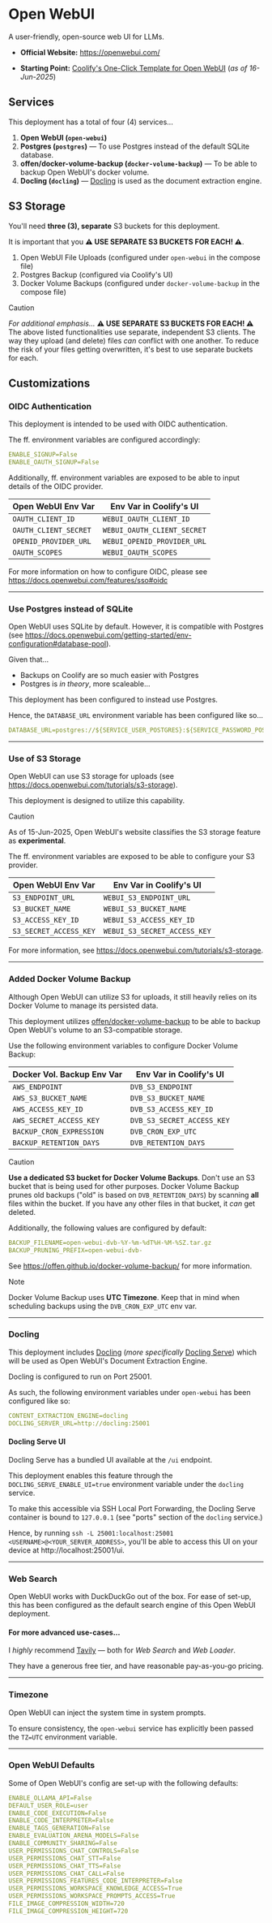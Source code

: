 # Open WebUI

A user-friendly, open-source web UI for LLMs.

- **Official Website:** https://openwebui.com/

- **Starting Point:** [Coolify's One-Click Template for Open WebUI](https://github.com/coollabsio/coolify/blob/v4.x/templates/compose/open-webui.yaml) (_as of 16-Jun-2025_)

## Services

This deployment has a total of four (4) services...

1. **Open WebUI (`open-webui`)**
2. **Postgres (`postgres`)** — To use Postgres instead of the default SQLite database.
3. **offen/docker-volume-backup (`docker-volume-backup`)** — To be able to backup Open WebUI's docker volume.
4. **Docling (`docling`)** — [Docling](https://docling-project.github.io/docling/) is used as the document extraction engine.

## S3 Storage

You'll need **three (3), separate** S3 buckets for this deployment.

It is important that you **⚠️ USE SEPARATE S3 BUCKETS FOR EACH! ⚠️**.

1. Open WebUI File Uploads (configured under `open-webui` in the compose file)
2. Postgres Backup (configured via Coolify's UI)
3. Docker Volume Backups (configured under `docker-volume-backup` in the compose file)

> [!CAUTION]
>
> _For additional emphasis..._ **⚠️ USE SEPARATE S3 BUCKETS FOR EACH! ⚠️** The above listed functionalities use separate, independent S3 clients. The way they upload (and delete) files _can_ conflict with one another. To reduce the risk of your files getting overwritten, it's best to use separate buckets for each.

## Customizations

### OIDC Authentication

This deployment is intended to be used with OIDC authentication.

The ff. environment variables are configured accordingly:

```yaml
ENABLE_SIGNUP=False
ENABLE_OAUTH_SIGNUP=False
```

Additionally, ff. environment variables are exposed to be able to input details of the OIDC provider.

| Open WebUI Env Var    | Env Var in Coolify's UI     |
| --------------------- | --------------------------- |
| `OAUTH_CLIENT_ID`     | `WEBUI_OAUTH_CLIENT_ID`     |
| `OAUTH_CLIENT_SECRET` | `WEBUI_OAUTH_CLIENT_SECRET` |
| `OPENID_PROVIDER_URL` | `WEBUI_OPENID_PROVIDER_URL` |
| `OAUTH_SCOPES`        | `WEBUI_OAUTH_SCOPES `       |

For more information on how to configure OIDC, please see https://docs.openwebui.com/features/sso#oidc

---

### Use Postgres instead of SQLite

Open WebUI uses SQLite by default. However, it is compatible with Postgres (see https://docs.openwebui.com/getting-started/env-configuration#database-pool).

Given that...

- Backups on Coolify are so much easier with Postgres
- Postgres is _in theory_, more scaleable...

This deployment has been configured to instead use Postgres.

Hence, the `DATABASE_URL` environment variable has been configured like so...

```yaml
DATABASE_URL=postgres://${SERVICE_USER_POSTGRES}:${SERVICE_PASSWORD_POSTGRES}@postgres:5432/${POSTGRES_DB:-webui}
```

---

### Use of S3 Storage

Open WebUI can use S3 storage for uploads (see https://docs.openwebui.com/tutorials/s3-storage).

This deployment is designed to utilize this capability.

> [!CAUTION]
> As of 15-Jun-2025, Open WebUI's website classifies the S3 storage feature as **experimental**.

The ff. environment variables are exposed to be able to configure your S3 provider.

| Open WebUI Env Var     | Env Var in Coolify's UI      |
| ---------------------- | ---------------------------- |
| `S3_ENDPOINT_URL`      | `WEBUI_S3_ENDPOINT_URL`      |
| `S3_BUCKET_NAME`       | `WEBUI_S3_BUCKET_NAME`       |
| `S3_ACCESS_KEY_ID`     | `WEBUI_S3_ACCESS_KEY_ID`     |
| `S3_SECRET_ACCESS_KEY` | `WEBUI_S3_SECRET_ACCESS_KEY` |

For more information, see https://docs.openwebui.com/tutorials/s3-storage.

---

### Added Docker Volume Backup

Although Open WebUI can utilize S3 for uploads, it still heavily relies on its Docker Volume to manage its persisted data.

This deployment utilizes [offen/docker-volume-backup](https://offen.github.io/docker-volume-backup/) to be able to backup Open WebUI's volume to an S3-compatible storage.

Use the following environment variables to configure Docker Volume Backup:

| Docker Vol. Backup Env Var | Env Var in Coolify's UI    |
| -------------------------- | -------------------------- |
| `AWS_ENDPOINT`             | `DVB_S3_ENDPOINT`          |
| `AWS_S3_BUCKET_NAME`       | `DVB_S3_BUCKET_NAME`       |
| `AWS_ACCESS_KEY_ID`        | `DVB_S3_ACCESS_KEY_ID`     |
| `AWS_SECRET_ACCESS_KEY`    | `DVB_S3_SECRET_ACCESS_KEY` |
| `BACKUP_CRON_EXPRESSION`   | `DVB_CRON_EXP_UTC`         |
| `BACKUP_RETENTION_DAYS`    | `DVB_RETENTION_DAYS`       |

> [!CAUTION]
>
> **Use a dedicated S3 bucket for Docker Volume Backups**. Don't use an S3 bucket that is being used for other purposes. Docker Volume Backup prunes old backups ("old" is based on `DVB_RETENTION_DAYS`) by scanning **all** files within the bucket. If you have any other files in that bucket, it _can_ get deleted.

Additionally, the following values are configured by default:

```yaml
BACKUP_FILENAME=open-webui-dvb-%Y-%m-%dT%H-%M-%SZ.tar.gz
BACKUP_PRUNING_PREFIX=open-webui-dvb-
```

See https://offen.github.io/docker-volume-backup/ for more information.

> [!NOTE]
> Docker Volume Backup uses **UTC Timezone**. Keep that in mind when scheduling backups using the `DVB_CRON_EXP_UTC` env var.

---

### Docling

This deployment includes [Docling](https://docling-project.github.io/docling/) (_more specifically_ [Docling Serve](https://github.com/docling-project/docling-serve)) which will be used as Open WebUI's Document Extraction Engine.

Docling is configured to run on Port 25001.

As such, the following environment variables under `open-webui` has been configured like so:

```yaml
CONTENT_EXTRACTION_ENGINE=docling
DOCLING_SERVER_URL=http://docling:25001
```

#### Docling Serve UI

Docling Serve has a bundled UI available at the `/ui` endpoint.

This deployment enables this feature through the `DOCLING_SERVE_ENABLE_UI=true` environment variable under the `docling` service.

To make this accessible via SSH Local Port Forwarding, the Docling Serve container is bound to `127.0.0.1` (see "ports" section of the `docling` service.)

Hence, by running `ssh -L 25001:localhost:25001 <USERNAME>@<YOUR_SERVER_ADDRESS>`, you'll be able to access this UI on your device at http://localhost:25001/ui.

---

### Web Search

Open WebUI works with DuckDuckGo out of the box. For ease of set-up, this has been configured as the default search engine of this Open WebUI deployment.

#### For more advanced use-cases...

I _highly_ recommend [Tavily](https://www.tavily.com/) — both for _Web Search_ and _Web Loader_.

They have a generous free tier, and have reasonable pay-as-you-go pricing.

---

### Timezone

Open WebUI can inject the system time in system prompts.

To ensure consistency, the `open-webui` service has explicitly been passed the `TZ=UTC` environment variable.

---

### Open WebUI Defaults

Some of Open WebUI's config are set-up with the following defaults:

```yaml
ENABLE_OLLAMA_API=False
DEFAULT_USER_ROLE=user
ENABLE_CODE_EXECUTION=False
ENABLE_CODE_INTERPRETER=False
ENABLE_TAGS_GENERATION=False
ENABLE_EVALUATION_ARENA_MODELS=False
ENABLE_COMMUNITY_SHARING=False
USER_PERMISSIONS_CHAT_CONTROLS=False
USER_PERMISSIONS_CHAT_STT=False
USER_PERMISSIONS_CHAT_TTS=False
USER_PERMISSIONS_CHAT_CALL=False
USER_PERMISSIONS_FEATURES_CODE_INTERPRETER=False
USER_PERMISSIONS_WORKSPACE_KNOWLEDGE_ACCESS=True
USER_PERMISSIONS_WORKSPACE_PROMPTS_ACCESS=True
FILE_IMAGE_COMPRESSION_WIDTH=720
FILE_IMAGE_COMPRESSION_HEIGHT=720
```
